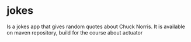 # jokes

Is a jokes app that gives random quotes about Chuck Norris. It is available on maven repository, build for the course
about actuator

